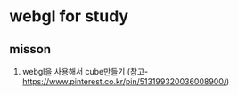 # webgl for study

## misson
1. webgl을 사용해서 cube만들기 (참고-https://www.pinterest.co.kr/pin/513199320036008900/)


